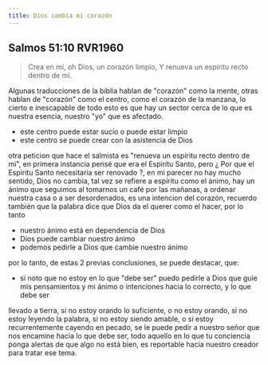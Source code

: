 ```yaml
---
title: Dios cambia mi corazón 
---
```


## Salmos 51:10 RVR1960

> Crea en mí, oh Dios, un corazón limpio, Y renueva un espíritu recto dentro de mí.

Algunas traducciones de la biblia hablan de "corazón" como la mente, otras hablan de "corazón" como el centro, como el corazón de la manzana, lo cierto e inescapable de todo esto es que hay un sector cerca de lo que es nuestra esencia, nuestro "yo" que es afectado.

- este centro puede estar sucio o puede estar limpio
- este centro se puede crear con la asistencia de Dios

otra peticion que hace el salmista es "renueva un espíritu recto dentro de mí", en primera instancia pensé que era el Espiritu Santo, pero ¿ Por que el Espiritu Santo necesitaría ser renovado ?, en mi parecer no hay mucho sentido, Dios no cambia, tal vez se refiere a espíritu como el ánimo, hay un ánimo que seguimos al tomarnos un café por las mañanas, a ordenar nuestra casa o a ser desordenados, es una intencion del corazón, recuerdo también que la palabra dice que Dios da el querer como el hacer, por lo tanto

- nuestro ánimo está en dependencia de Dios
- Dios puede cambiar nuestro ánimo
- podemos pedirle a Dios que cambie nuestro ánimo

por lo tanto, de estas 2 previas conclusiones, se puede destacar, que:

- si noto que no estoy en lo que "debe ser" puedo pedirle a Dios que guie mis pensamientos y mi ánimo o intenciones hacia lo correcto, y lo que debe ser

llevado a tierra, si no estoy orando lo suficiente, o no estoy orando, si no estoy leyendo la palabra, si no estoy siendo amable, o si estoy recurrentemente cayendo en pecado, se le puede pedir a nuestro señor que nos encamine hacia lo que debe ser, todo aquello en lo que tu conciencia ponga alertas de que algo no está bien, es reportable hacia nuestro creador para tratar ese tema.
